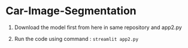 # Car-Image-Segmentation


1. Download the model first from here in same repository and app2.py

2. Run the code using command : `streamlit app2.py`

